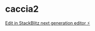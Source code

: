 # caccia2

[Edit in StackBlitz next generation editor ⚡️](https://stackblitz.com/~/github.com/francescodicosola/caccia2)